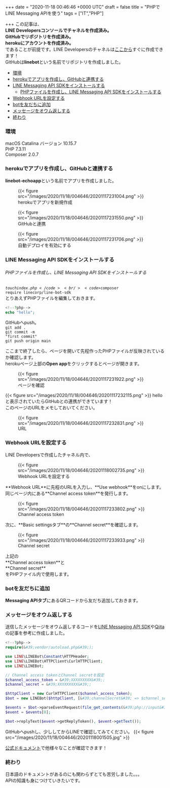
+++
date = "2020-11-18 00:46:46 +0000 UTC"
draft = false
title = "PHPでLINE Messaging APIを使う"
tags = ["IT","PHP"]

+++
この記事は、<br/>
**LINE Developersコンソールでチャネルを作成済み。**<br/>
**GitHubでリポジトリを作成済み。**<br/>
**herokuにアカウントを作成済み。**<br/>
であることが前提です。LINE Developersのチャネルは<a href="https://developers.line.biz/ja/docs/messaging-api/getting-started/">ここから</a>すぐに作成できます！<br/>
GitHubは**linebot**という名前でリポジトリを作成しました。

<ul class="table-of-contents">
    <li><a href="#環境">環境</a></li>
    <li><a href="#herokuでアプリを作成しGitHubと連携する">herokuでアプリを作成し、GitHubと連携する</a></li>
    <li><a href="#LINE-Messaging-API-SDKをインストールする">LINE Messaging API SDKをインストールする</a><ul>
            <li><a href="#PHPファイルを作成しLINE-Messaging-API-SDKをインストールする">PHPファイルを作成し、LINE Messaging API SDKをインストールする</a></li>
        </ul>
    </li>
    <li><a href="#Webhook-URLを設定する">Webhook URLを設定する</a></li>
    <li><a href="#botを友だちに追加">botを友だちに追加</a></li>
    <li><a href="#メッセージをオウム返しする">メッセージをオウム返しする</a></li>
    <li><a href="#終わり">終わり</a></li>
</ul>

### 環境

macOS Catalina バージョン 10.15.7<br/>
PHP 7.3.11<br/>
Composer 2.0.7

### herokuでアプリを作成し、GitHubと連携する

**linebot-echoapp**という名前でアプリを作成しました。
<figure class="figure-image figure-image-fotolife" title="herokuでアプリを新規作成">{{< figure src="/images/2020/11/18/004646/20201117231004.png"  >}}<figcaption>herokuでアプリを新規作成</figcaption></figure>
<figure class="figure-image figure-image-fotolife" title="GitHubと連携">{{< figure src="/images/2020/11/18/004646/20201117231550.png"  >}}<figcaption>GitHubと連携</figcaption></figure><figure class="figure-image figure-image-fotolife" title="自動デプロイを有効にする">{{< figure src="/images/2020/11/18/004646/20201117231706.png"  >}}<figcaption>自動デプロイを有効にする</figcaption></figure>

### LINE Messaging API SDKをインストールする

<h6 id="PHPファイルを作成しLINE-Messaging-API-SDKをインストールする">PHPファイルを作成し、LINE Messaging API SDKをインストールする</h6>

<code>$touch index.php</code><br/>
<code>$composer require linecorp/line-bot-sdk</code><br/>
とりあえずPHPファイルを編集しておきます。

```php
<!--?php-->
echo "hello";

```


GitHubへpush。<br/>
<code>git add .</code><br/>
<code>git commit -m "first commit"</code><br/>
<code>git push origin main</code>

ここまで終了したら、ページを開いて先程作ったPHPファイルが反映されているか確認します。<br/>
herokuページ上部の**Open app**をクリックするとページが開きます。
<figure class="figure-image figure-image-fotolife" title="ページを確認">{{< figure src="/images/2020/11/18/004646/20201117231922.png"  >}}<figcaption>ページを確認</figcaption></figure>
{{< figure src="/images/2020/11/18/004646/20201117232115.png"  >}}
helloと表示されていたらGitHubとの連携ができています！<br/>
このページのURLをメモしておいてください。
<figure class="figure-image figure-image-fotolife" title="URL">{{< figure src="/images/2020/11/18/004646/20201117232831.png"  >}}<figcaption>URL</figcaption></figure>

### Webhook URLを設定する

LINE Developersで作成したチャネル内で、
<figure class="figure-image figure-image-fotolife" title="Webhook URLを設定する">{{< figure src="/images/2020/11/18/004646/20201118002735.png"  >}}<figcaption>Webhook URLを設定する</figcaption></figure>
**Webhook URL**に先程のURLを入力し、**Use webhook**をonにします。<br/>
同じページ内にある**Channel access token**を発行します。<br/>
<figure class="figure-image figure-image-fotolife" title="Channel access token">{{< figure src="/images/2020/11/18/004646/20201117233802.png"  >}}<figcaption>Channel access token</figcaption></figure>
次に、**Basic settingsタブ**の**Channel secret**を確認します。
<figure class="figure-image figure-image-fotolife" title="Channel secret">{{< figure src="/images/2020/11/18/004646/20201117233933.png"  >}}<figcaption>Channel secret</figcaption></figure>
上記の<br/>
**Channel access token**と<br/>
**Channel secret**<br/>
をPHPファイル内で使用します。

### botを友だちに追加

**Messaging APIタブ**にあるQRコードから友だち追加しておきます。

### メッセージをオウム返しする

送信したメッセージをオウム返しするコードを<a href="https://github.com/line/line-bot-sdk-php">LINE Messaging API SDK</a>や<a href="https://qiita.com/kuzira_vimmer/items/ad485a9365c2c23f0465">Qiita</a>の記事を参考に作成しました。

```php
<!--?php-->
require(&#39;vendor/autoload.php&#39;);

use LINE\LINEBot\Constant\HTTPHeader;
use LINE\LINEBot\HTTPClient\CurlHTTPClient;
use LINE\LINEBot;

// Channel access tokenとChannel secretを設定
$channel_access_token = &#39;XXXXXXXXX&#39;;
$channel_secret = &#39;XXXXXXXXX&#39;;

$httpClient = new CurlHTTPClient($channel_access_token);
$bot = new LINEBot($httpClient, [&#39;channelSecret&#39; => $channel_secret]);

$events = $bot->parseEventRequest(file_get_contents(&#39;php://input&#39;), $_SERVER[&#39;HTTP_&#39; . HTTPHeader::LINE_SIGNATURE]);
$event = $events[0];

$bot->replyText($event->getReplyToken(), $event->getText());

```


GitHubへpushし、少ししてからLINEで確認してみてください。
{{< figure src="/images/2020/11/18/004646/20201118001505.jpg"  >}}

<a href="https://developers.line.biz/ja/docs/messaging-api/building-sample-bot-with-heroku/#page-title">公式ドキュメント</a>で他様々なことが確認できます！

### 終わり

日本語のドキュメントがあるのにも関わらずとても苦労しました。。。<br/>
APIの知識も身につけていきたいです。


